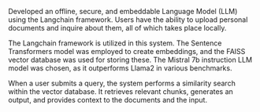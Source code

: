 Developed an offline, secure, and embeddable Language Model (LLM) using the Langchain framework. Users have the ability to upload personal documents and inquire about them, all of which takes place locally.

The Langchain framework is utilized in this system. The Sentence Transformers model was employed to create embeddings, and the FAISS vector database was used for storing these. The Mistral 7b instruction LLM model was chosen, as it outperforms Llama2 in various benchmarks.

When a user submits a query, the system performs a similarity search within the vector database. It retrieves relevant chunks, generates an output, and provides context to the documents and the input.
